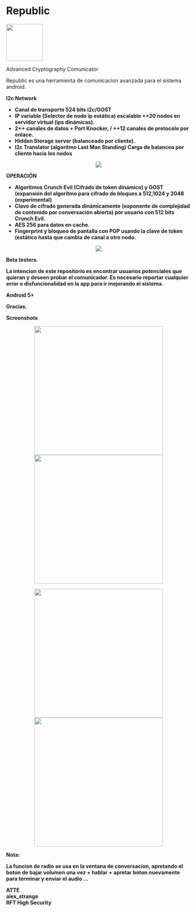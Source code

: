# Republic

<img src="../master/ic_launcher.png" width="100" heigth="100"/>

Advanced Cryptography Comunicator

Republic es una herramienta de comunicacion avanzada para el sistema android.

<b>I2c Network<b>

-	Canal de transporte 524 bits i2c/GOST
-	IP variable (Selector de nodo ip estática) escalable ++20 nodos en servidor virtual (ips dinámicas).
-	2++ canales de datos + Port Knocker, / ++12 canales de protocolo por enlace.
-	Hidden Storage server (balanceado por cliente).
-	I2c Translator (algoritmo Last Man Standing) Carga de balanceo por cliente hacia los nodos

<p align="center">
  <img src="../master/Republic.png"/>
</p>


OPERACIÓN

-	Algoritmos Crunch Evil (Cifrado de token dinámico) y GOST (expansión del algoritmo para cifrado de bloques a 512,1024 y 2048 (experimental)
-	Clave de cifrado generada dinámicamente (exponente de complejidad de contenido por conversación abierta)  por usuario con 512 bits Crunch Evil.
-	AES 256 para datos en cache.
-	Fingerprint y bloqueo de pantalla con PGP usando la clave de token (estático hasta que cambia de canal a otro nodo.

<p align="center">
  <img src="../master/encryption.png"/>
</p>


<b>Beta testers.

La intencion de este repositorio es encontrar usuarios potenciales que quieran y deseen probar el comunicador.
Es necesario reportar cualquier error o disfuncionalidad en la app para ir mejorando el sistema.

Android 5+

<b>Gracias.

<b>Screenshots

<p align="center">
  <img src="../master/Screenshot_20171103-111900.png" width="350"/>
  <img src="../master/Screenshot_20171103-112003.png" width="350"/>
</p>

<p align="center">
  <img src="../master/Screenshot_20171016-000514.png" width="350"/>
  <img src="../master/Screenshot_20171020-014652.png" width="350"/>
</p>


<b>Nota:

La funcion de radio se usa en la ventana de conversacion, apretando el boton de bajar volumen una vez + hablar + apretar boton nuevamente para terminar y enviar el audio ...

ATTE<br>
<b>alex_strange<br>
<b>RFT High Security
